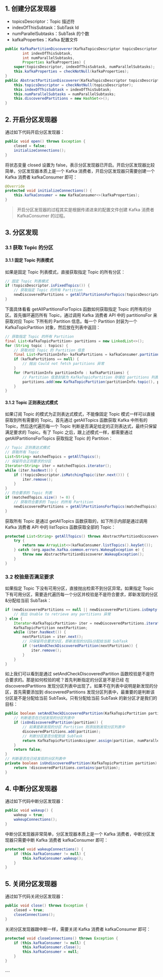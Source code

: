 
## 1. 创建分区发现器

- topicsDescriptor：Topic 描述符
- indexOfThisSubtask：SubTask Id
- numParallelSubtasks：SubTask 的个数
- kafkaProperties：Kafka 配置文件
```java
public KafkaPartitionDiscoverer(KafkaTopicsDescriptor topicsDescriptor,
        int indexOfThisSubtask,
        int numParallelSubtasks,
        Properties kafkaProperties) {
    super(topicsDescriptor, indexOfThisSubtask, numParallelSubtasks);
    this.kafkaProperties = checkNotNull(kafkaProperties);
}
public AbstractPartitionDiscoverer(KafkaTopicsDescriptor topicsDescriptor, int indexOfThisSubtask, int numParallelSubtasks) {
    this.topicsDescriptor = checkNotNull(topicsDescriptor);
    this.indexOfThisSubtask = indexOfThisSubtask;
    this.numParallelSubtasks = numParallelSubtasks;
    this.discoveredPartitions = new HashSet<>();
}
```

## 2. 开启分区发现器

通过如下代码开启分区发现器：
```java
public void open() throws Exception {
    closed = false;
    initializeConnections();
}
```
将状态变量 closed 设置为 false，表示分区发现器已开启。开启分区发现器比较简单，分区发现器本质上是一个 Kafka 消费者，开启分区发现器只需要创建一个 Kafka 消费者 kafkaConsumer 即可：
```java
@Override
protected void initializeConnections() {
    this.kafkaConsumer = new KafkaConsumer<>(kafkaProperties);
}
```
> 开启分区发现器的过程其实是根据传递进来的配置文件创建 Kafka 消费者 KafkaConsumer 的过程。

## 3. 分区发现

### 3.1 获取 Topic 的分区

#### 3.1.1 固定 Topic 列表模式

如果是固定 Topic 列表模式，直接获取指定 Topic 的所有分区：
```java
// 固定 Topic 列表模式
if (topicsDescriptor.isFixedTopics()) {
    // 获取指定 Topic 的所有 Partition
    newDiscoveredPartitions = getAllPartitionsForTopics(topicsDescriptor.getFixedTopics());
}
````
下面具体看看 getAllPartitionsForTopics 函数如何获取指定 Topic 的所有的分区。首先循环遍历所有 Topic，通过调用 Kafka 消费者 API 中的 partitionsFor 来获取对应 Topic 下所有的 Partition 信息。每一个 Partition 封装为一个 KafkaTopicPartition 对象，然后放在列表中返回：
```java
// 获取指定 Topic 的所有 Partition
final List<KafkaTopicPartition> partitions = new LinkedList<>();
for (String topic : topics) {
    // 获取对应 Topic 的 Partition 信息
    final List<PartitionInfo> kafkaPartitions = kafkaConsumer.partitionsFor(topic);
    if (kafkaPartitions == null) {
        // 抛出 Could not fetch partitions 异常
    }
    for (PartitionInfo partitionInfo : kafkaPartitions) {
        // Partition 信息封装为 KafkaTopicPartition 存储在 partitions 列表中
        partitions.add(new KafkaTopicPartition(partitionInfo.topic(), partitionInfo.partition()));
    }
}
```

#### 3.1.2 Topic 正则表达式模式

如果订阅 Topic 的模式为正则表达式模式，不能像固定 Topic 模式一样可以直接获取到所有需要的 Topic。首先通过 getAllTopics 函数获取 Kafka 中所有的 Topic，然后迭代遍历每一个 Topic 判断是否满足给定的正则表达式，最终只保留满足要求的 Topic。有了 Topic 之后，跟上述模式一样，都需要通过 getAllPartitionsForTopics 获取指定 Topic 的 Partition：
```java
// Topic 正则表达式模式
// 获取所有 Topic
List<String> matchedTopics = getAllTopics();
// 保留符合正则要求的分区
Iterator<String> iter = matchedTopics.iterator();
while (iter.hasNext()) {
    if (!topicsDescriptor.isMatchingTopic(iter.next())) {
        iter.remove();
    }
}
// 符合要求的 Topic 列表
if (matchedTopics.size() != 0) {
    // 获取符合要求的 Topic 的所有 Partition
    newDiscoveredPartitions = getAllPartitionsForTopics(matchedTopics);
}
```
获取所有 Topic 是通过 getAllTopics 函数获取的，如下所示内部是通过调用 Kafka 消费者 API 中的 listTopics 函数获取全部的 Topic：
```java
protected List<String> getAllTopics() throws AbstractPartitionDiscoverer.WakeupException {
    try {
        return new ArrayList<>(kafkaConsumer.listTopics().keySet());
    } catch (org.apache.kafka.common.errors.WakeupException e) {
        throw new AbstractPartitionDiscoverer.WakeupException();
    }
}
```
### 3.2 校验是否满足要求

如果指定 Topic 下没有可用分区，直接抛出检索不到分区异常。如果指定 Topic 下有可用分区，需要迭代遍历每一个分区并校验是不是符合要求，即新发现的分区&分配给当前 SubTask：
```java
if (newDiscoveredPartitions == null || newDiscoveredPartitions.isEmpty()) {
    // 抛出 Unable to retrieve any partitions 异常
} else {
    Iterator<KafkaTopicPartition> iter = newDiscoveredPartitions.iterator();
    KafkaTopicPartition nextPartition;
    while (iter.hasNext()) {
        nextPartition = iter.next();
        // 只保留符合要求分区，即新发现的分区&分配给当前 SubTask
        if (!setAndCheckDiscoveredPartition(nextPartition)) {
            iter.remove();
        }
    }
}
```
如上我们可以看到是通过 setAndCheckDiscoveredPartition 函数校验是不是符合要求的。那是如何校验的呢？首先判断指定的分区是不是已经 在 discoveredPartitions 发现分区列表中出现了。如果不在列表中说明是新发现的分区，首先需要添加到 discoveredPartitions 发现分区列表中，最重要的是判断该分区是不是分配给当前 SubTask。只有分配给当前 SubTask 的新分区才是我们的目标：
```java
public boolean setAndCheckDiscoveredPartition(KafkaTopicPartition partition) {
    // 判断是否在已经发现的分区列表中
    if (isUndiscoveredPartition(partition)) {
        // 如果是新发现的分区 Partition 则添加到发现分区列表中
        discoveredPartitions.add(partition);
        // 判断分区是否分配到该 SubTask
        return KafkaTopicPartitionAssigner.assign(partition, numParallelSubtasks) == indexOfThisSubtask;
    }
    return false;
}
// 判断是否在已经发现的分区列表中
private boolean isUndiscoveredPartition(KafkaTopicPartition partition) {
    return !discoveredPartitions.contains(partition);
}
```
## 4. 中断分区发现器

通过如下代码中断分区发现器：
```java
public void wakeup() {
    wakeup = true;
    wakeupConnections();
}
```
中断分区发现器非常简单，分区发现器本质上是一个 Kafka 消费者，中断分区发现器只需要中断 Kafka 消费者 kafkaConsumer 即可：
```java
protected void wakeupConnections() {
    if (this.kafkaConsumer != null) {
        this.kafkaConsumer.wakeup();
    }
}
```

## 5. 关闭分区发现器

通过如下代码关闭分区发现器：
```java
public void close() throws Exception {
    closed = true;
    closeConnections();
}
```
关闭分区发现器跟中断一样，需要关闭 Kafka 消费者 kafkaConsumer 即可：
```java
protected void closeConnections() throws Exception {
    if (this.kafkaConsumer != null) {
        this.kafkaConsumer.close();
        this.kafkaConsumer = null;
    }
}
```

....
